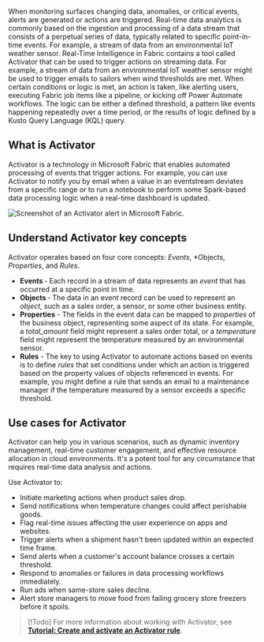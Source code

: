 When monitoring surfaces changing data, anomalies, or critical events, alerts are generated or actions are triggered. Real-time data analytics is commonly based on the ingestion and processing of a data stream that consists of a perpetual series of data, typically related to specific point-in-time events. For example, a stream of data from an environmental IoT weather sensor. Real-Time Intelligence in Fabric contains a tool called Activator that can be used to trigger actions on streaming data. For example, a stream of data from an environmental IoT weather sensor might be used to trigger emails to sailors when wind thresholds are met. When certain conditions or logic is met, an action is taken, like alerting users, executing Fabric job items like a pipeline, or kicking off Power Automate workflows. The logic can be either a defined threshold, a pattern like events happening repeatedly over a time period, or the results of logic defined by a Kusto Query Language (KQL) query.

## What is Activator

Activator is a technology in Microsoft Fabric that enables automated processing of events that trigger actions. For example, you can use Activator to notify you by email when a value in an eventstream deviates from a specific range or to run a notebook to perform some Spark-based data processing logic when a real-time dashboard is updated.

![Screenshot of an Activator alert in Microsoft Fabric.](https://learn.microsoft.com/en-us/training/wwl/monitor-fabric-items/media/activator.png)

## Understand Activator key concepts

Activator operates based on four core concepts: _Events_, *Objects, _Properties_, and _Rules_.

- **Events** - Each record in a stream of data represents an _event_ that has occurred at a specific point in time.
- **Objects** - The data in an event record can be used to represent an _object_, such as a sales order, a sensor, or some other business entity.
- **Properties** - The fields in the event data can be mapped to _properties_ of the business object, representing some aspect of its state. For example, a _total_amount_ field might represent a sales order total, or a _temperature_ field might represent the temperature measured by an environmental sensor.
- **Rules** - The key to using Activator to automate actions based on events is to define _rules_ that set conditions under which an action is triggered based on the property values of objects referenced in events. For example, you might define a rule that sends an email to a maintenance manager if the temperature measured by a sensor exceeds a specific threshold.

## Use cases for Activator

Activator can help you in various scenarios, such as dynamic inventory management, real-time customer engagement, and effective resource allocation in cloud environments. It's a potent tool for any circumstance that requires real-time data analysis and actions.

Use Activator to:

- Initiate marketing actions when product sales drop.
- Send notifications when temperature changes could affect perishable goods.
- Flag real-time issues affecting the user experience on apps and websites.
- Trigger alerts when a shipment hasn't been updated within an expected time frame.
- Send alerts when a customer's account balance crosses a certain threshold.
- Respond to anomalies or failures in data processing workflows immediately.
- Run ads when same-store sales decline.
- Alert store managers to move food from failing grocery store freezers before it spoils.

>[!Todo] For more information about working with Activator, see **[Tutorial: Create and activate an Activator rule](https://learn.microsoft.com/en-us/fabric/real-time-intelligence/data-activator/activator-tutorial)**.